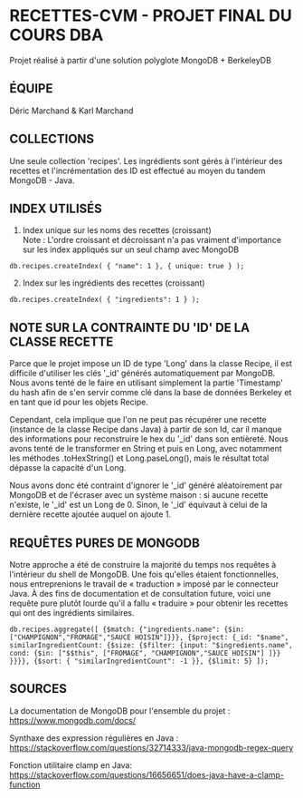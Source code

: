 # RECETTES-CVM - PROJET FINAL DU COURS DBA
Projet réalisé à partir d'une solution polyglote MongoDB + BerkeleyDB

## ÉQUIPE
Déric Marchand & Karl Marchand

## COLLECTIONS
Une seule collection 'recipes'. Les ingrédients sont gérés
à l'intérieur des recettes et l'incrémentation des ID est
effectué au moyen du tandem MongoDB - Java.

## INDEX UTILISÉS
1. Index unique sur les noms des recettes (croissant)    
Note : L'ordre croissant et décroissant n'a pas vraiment d'importance sur les index appliqués sur un seul champ avec MongoDB
```
db.recipes.createIndex( { "name": 1 }, { unique: true } );
```

2. Index sur les ingrédients des recettes (croissant)
```
db.recipes.createIndex( { "ingredients": 1 } );
```

## NOTE SUR LA CONTRAINTE DU 'ID' DE LA CLASSE RECETTE
Parce que le projet impose un ID de type 'Long' dans la classe Recipe,
il est difficile d'utiliser les clés '_id' générés automatiquement par MongoDB.
Nous avons tenté de le faire en utilisant simplement la partie 'Timestamp' du hash
afin de s'en servir comme clé dans la base de données Berkeley 
et en tant que id pour les objets Recipe.

Cependant, cela implique que l'on ne peut pas récupérer une recette (instance de la classe
Recipe dans Java) à partir de son Id, car il manque des informations pour reconstruire
le hex du '_id' dans son entièreté. Nous avons tenté de le transformer en String et puis en Long,
avec notamment les méthodes .toHexString() et Long.paseLong(), mais le résultat total
dépasse la capacité d'un Long.

Nous avons donc été contraint d'ignorer le '_id' généré aléatoirement par MongoDB et de l'écraser
avec un système maison : si aucune recette n'existe, le '_id' est un Long de 0. Sinon, le '_id'
équivaut à celui de la dernière recette ajoutée auquel on ajoute 1.

## REQUÊTES PURES DE MONGODB
Notre approche a été de construire la majorité du temps nos requêtes à l'intérieur du shell de MongoDB.
Une fois qu'elles étaient fonctionnelles, nous entreprenions le travail de « traduction » imposé par le
connecteur Java. À des fins de documentation et de consultation future, voici une requête pure plutôt lourde
qu'il a fallu « traduire » pour obtenir les recettes qui ont des ingrédients similaires.

```
db.recipes.aggregate([ {$match: {"ingredients.name": {$in: ["CHAMPIGNON","FROMAGE","SAUCE HOISIN"]}}}, {$project: {_id: "$name", similarIngredientCount: {$size: {$filter: {input: "$ingredients.name", cond: {$in: ["$$this", ["FROMAGE", "CHAMPIGNON","SAUCE HOISIN"] ]}} }}}}, {$sort: { "similarIngredientCount": -1 }}, {$limit: 5} ]);
```

## SOURCES
La documentation de MongoDB pour l'ensemble du projet :
https://www.mongodb.com/docs/

Synthaxe des expression régulières en Java :
https://stackoverflow.com/questions/32714333/java-mongodb-regex-query

Fonction utilitaire clamp en Java:
https://stackoverflow.com/questions/16656651/does-java-have-a-clamp-function

